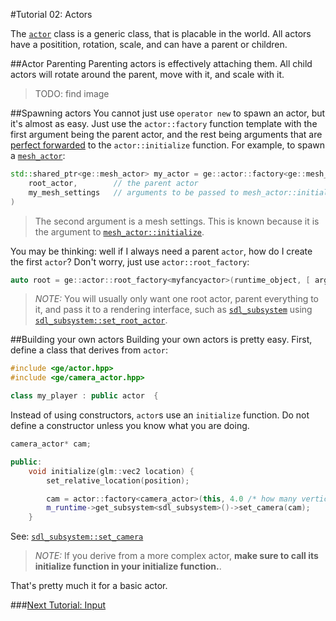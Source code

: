 #Tutorial 02: Actors

The  [`actor`](https://gentlemans.github.com/gentlemanly_engine/classge_1_1actor.html) class is a generic class, that is placable in the world. All actors have a positition, rotation, scale, and can have a parent or children. 

##Actor Parenting
Parenting actors is effectively attaching them. All child actors will rotate around the parent, move with it, and scale with it.  

> TODO: find image

##Spawning actors
You cannot just use `operator new` to spawn an actor, but it's almost as easy. Just use the `actor::factory` function template with the first argument being the parent actor, and the rest being arguments that are [perfect forwarded](//TODO) to the `actor::initialize` function. For example, to spawn a [`mesh_actor`](https://gentlemans.github.com/gentlemanly_engine/structge_1_1mesh__actor.html):
```C++
std::shared_ptr<ge::mesh_actor> my_actor = ge::actor::factory<ge::mesh_actor>(
	root_actor,        // the parent actor
	my_mesh_settings   // arguments to be passed to mesh_actor::initialize
) 
```
> The second argument is a mesh settings. This is known because it is the argument to [`mesh_actor::initialize`](https://gentlemans.github.com/gentlemanly_engine/structge_1_1mesh__actor.html#af608c07d6da1222b1baec23df6953802). 

You may be thinking: well if I always need a parent `actor`, how do I create the first `actor`? Don't worry, just use `actor::root_factory`:
```C++
auto root = ge::actor::root_factory<myfancyactor>(runtime_object, [ args to myfancyactor::initialize ] )
```
> *NOTE:* You will usually only want one root actor, parent everything to it, and pass it to a rendering interface, such as [`sdl_subsystem`](https://gentlemans.github.com/gentlemanly_engine/structge_1_1sdl__subsystem.html) using [`sdl_subsystem::set_root_actor`](https://gentlemans.github.com/gentlemanly_engine/structge_1_1sdl__subsystem.html#a41d88e7b6566e9653ec1b94a424fb6f8). 

##Building your own actors
Building your own actors is pretty easy. First, define a class that derives from `actor`:

```C++
#include <ge/actor.hpp>
#include <ge/camera_actor.hpp>

class my_player : public actor  {	
```

Instead of using constructors, `actor`s use an `initialize` function. Do not define a constructor unless you know what you are doing.
```C++
camera_actor* cam; 

public:
	void initialize(glm::vec2 location) {
		set_relative_location(position);

		cam = actor::factory<camera_actor>(this, 4.0 /* how many vertical units to be able to see */)
		m_runtime->get_subsystem<sdl_subsystem>()->set_camera(cam);
	}
``` 
See: [`sdl_subsystem::set_camera`](https://gentlemans.github.com/gentlemanly_engine/structge_1_1sdl__subsystem.html#ac2f47d1ec3621dab6401e571bd0b5f3b)

> *NOTE:* If you derive from a more complex actor, **make sure to call its initialize function in your initialize function.**. 

That's pretty much it for a basic actor. 

###[Next Tutorial: Input](tutorial03.md)